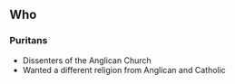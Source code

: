 ## Who
### Puritans 
- Dissenters of the Anglican Church 
- Wanted a different religion from Anglican and Catholic
